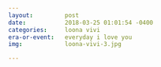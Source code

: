```yaml
---
layout:         post
date:           2018-03-25 01:01:54 -0400
categories:     loona vivi
era-or-event:   everyday i love you
img:            loona-vivi-3.jpg

---
```

